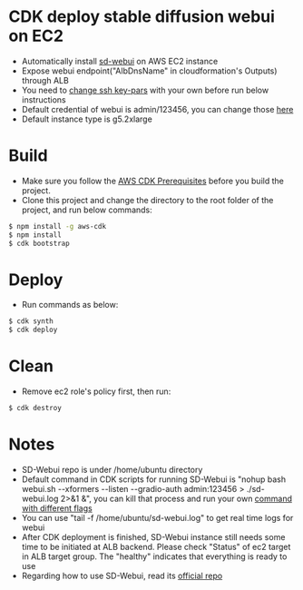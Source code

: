 # CDK deploy stable diffusion webui on EC2   

* Automatically install [sd-webui](https://github.com/AUTOMATIC1111/stable-diffusion-webui) on AWS EC2 instance  
* Expose webui endpoint("AlbDnsName" in cloudformation's Outputs) through ALB  
* You need to [change ssh key-pars](https://github.com/terrificdm/stable-diffusion-ec2-alb/blob/main/lib/stable-diffusion-ec2-alb-stack.ts#L46) with your own before run below instructions  
* Default credential of webui is admin/123456, you can change those [here](https://github.com/terrificdm/stable-diffusion-ec2-alb/blob/main/lib/stable-diffusion-ec2-alb-stack.ts#L49)  
* Default instance type is g5.2xlarge  

# Build  
* Make sure you follow the [AWS CDK Prerequisites](https://docs.aws.amazon.com/cdk/latest/guide/work-with.html#work-with-prerequisites) before you build the project.
* Clone this project and change the directory to the root folder of the project, and run below commands:
```bash
$ npm install -g aws-cdk
$ npm install  
$ cdk bootstrap
```

# Deploy  
* Run commands as below:
```bash
$ cdk synth
$ cdk deploy
```

# Clean  
* Remove ec2 role's policy first, then run:
```bash
$ cdk destroy
```

# Notes  
* SD-Webui repo is under /home/ubuntu directory  
* Default command in CDK scripts for running SD-Webui is "nohup bash webui.sh --xformers --listen  --gradio-auth admin:123456 > ./sd-webui.log 2>&1 &", you can kill that process and run your own [command with different flags](https://github.com/AUTOMATIC1111/stable-diffusion-webui/wiki/Command-Line-Arguments-and-Settings)
* You can use "tail -f /home/ubuntu/sd-webui.log" to get real time logs for webui  
* After CDK deployment is finished, SD-Webui instance still needs some time to be initiated at ALB backend. Please check "Status" of ec2 target in ALB target group. The "healthy" indicates that everything is ready to use   
* Regarding how to use SD-Webui, read its [official repo](https://github.com/AUTOMATIC1111/stable-diffusion-webui)  
